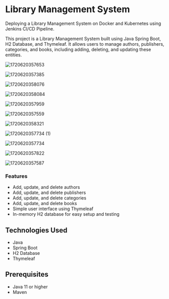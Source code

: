 # Library Management System
Deploying a Library Management System on Docker and Kubernetes using Jenkins CI/CD Pipeline.

This project is a Library Management System built using Java Spring Boot, H2 Database, and Thymeleaf. It allows users to manage authors, publishers, categories, and books, including adding, deleting, and updating these entities.

![1720620357653](https://github.com/user-attachments/assets/5fb00459-cb81-4fee-9486-596d61fcd076)

![1720620357385](https://github.com/user-attachments/assets/48e4d5ac-8fb2-4d3f-a53b-cf584c0eafbd)

![1720620358076](https://github.com/user-attachments/assets/807d3be5-5d34-45dd-8449-14daa5e85825)

![1720620358084](https://github.com/user-attachments/assets/f4c8e58e-17cb-4404-b681-2e09e78f7af0)

![1720620357959](https://github.com/user-attachments/assets/1bf46300-94a0-4fe3-aee0-9d474ed18c85)

![1720620357559](https://github.com/user-attachments/assets/ee280313-13e0-4be1-9a47-b36a27f742b4)

![1720620358321](https://github.com/user-attachments/assets/6cddf873-4202-408a-8756-a8c92c7281d1)

![1720620357734 (1)](https://github.com/user-attachments/assets/eab5d8be-0318-4095-9983-9560fbb711ca)

![1720620357734](https://github.com/user-attachments/assets/66c7882a-90c7-49da-b18b-fd162783f15d)

![1720620357822](https://github.com/user-attachments/assets/23cc626a-d535-47b0-b69e-94133200ba40)

![1720620357587](https://github.com/user-attachments/assets/84bc5cb1-5ea3-4d21-ac0b-4d9ffcc2e468)


### Features

- Add, update, and delete authors
- Add, update, and delete publishers
- Add, update, and delete categories
- Add, update, and delete books
- Simple user interface using Thymeleaf
- In-memory H2 database for easy setup and testing

## Technologies Used

- Java
- Spring Boot
- H2 Database
- Thymeleaf


## Prerequisites

- Java 11 or higher
- Maven

